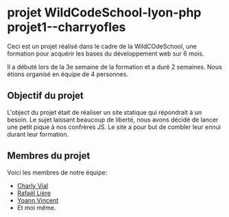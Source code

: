 # projet WildCodeSchool-lyon-php projet1--charryofles

Ceci est un projet réalisé dans le cadre de la WildCOdeSchool, 
une formation pour acquérir les bases du développement web sur 6 mois.

Il a débuté lors de la 3e semaine de la formation et a duré 2 semaines. 
Nous étions organisé en équipe de 4 personnes.

## Objectif du projet
L'object du projet était de réaliser un site statique qui répondrait à un besoin.
Le sujet laissant beaucoup de liberté, nous avons décidé de lancer une petit pique 
à nos confrères JS. Le site a pour but de combler leur ennui durant leur formation.

## Membres du projet
Voici les membres de notre équipe:
 * [Charly Vial ](https://github.com/Charly-Vial)
 * [Rafaël Lière ](https://github.com/Raphtml)
 * [Yoann Vincent](https://github.com/Yoann-VINCENT)
 * Et moi même.